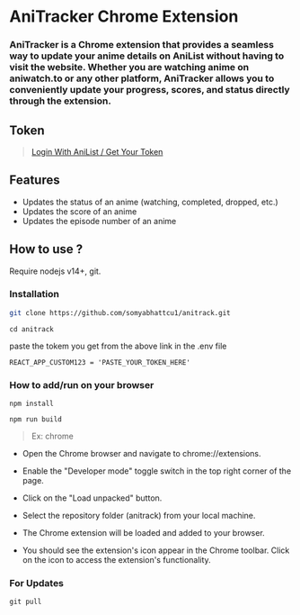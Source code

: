 # AniTracker Chrome Extension

### AniTracker is a Chrome extension that provides a seamless way to update your anime details on AniList without having to visit the website. Whether you are watching anime on aniwatch.to or any other platform, AniTracker allows you to conveniently update your progress, scores, and status directly through the extension.

## Token
> [Login With AniList / Get Your Token](https://anilist.co/api/v2/oauth/authorize?client_id={client_id}&response_type=token)


## Features

* Updates the status of an anime (watching, completed, dropped, etc.)
* Updates the score of an anime
* Updates the episode number of an anime


## How to use ?
Require nodejs v14+, git.

### Installation
```sh
git clone https://github.com/somyabhattcu1/anitrack.git
```
```
cd anitrack
```
paste the tokem you get from the above link in the .env file


```
REACT_APP_CUSTOM123 = 'PASTE_YOUR_TOKEN_HERE'
```

### How to add/run on your browser

```
npm install
```

```
npm run build
```

> Ex: chrome

- Open the Chrome browser and navigate to chrome://extensions.

- Enable the "Developer mode" toggle switch in the top right corner of the page.

- Click on the "Load unpacked" button.

- Select the repository folder (anitrack) from your local machine.

- The Chrome extension will be loaded and added to your browser.

- You should see the extension's icon appear in the Chrome toolbar. Click on the icon to access the extension's functionality.


### For Updates 
```
git pull
```








<!-- # Getting Started with Create React App

This project was bootstrapped with [Create React App](https://github.com/facebook/create-react-app).

## Available Scripts

In the project directory, you can run:

### `npm start`

Runs the app in the development mode.\
Open [http://localhost:3000](http://localhost:3000) to view it in your browser.

The page will reload when you make changes.\
You may also see any lint errors in the console.

### `npm test`

Launches the test runner in the interactive watch mode.\
See the section about [running tests](https://facebook.github.io/create-react-app/docs/running-tests) for more information.

### `npm run build`

Builds the app for production to the `build` folder.\
It correctly bundles React in production mode and optimizes the build for the best performance.

The build is minified and the filenames include the hashes.\
Your app is ready to be deployed!

See the section about [deployment](https://facebook.github.io/create-react-app/docs/deployment) for more information.

### `npm run eject`

**Note: this is a one-way operation. Once you `eject`, you can't go back!**

If you aren't satisfied with the build tool and configuration choices, you can `eject` at any time. This command will remove the single build dependency from your project.

Instead, it will copy all the configuration files and the transitive dependencies (webpack, Babel, ESLint, etc) right into your project so you have full control over them. All of the commands except `eject` will still work, but they will point to the copied scripts so you can tweak them. At this point you're on your own.

You don't have to ever use `eject`. The curated feature set is suitable for small and middle deployments, and you shouldn't feel obligated to use this feature. However we understand that this tool wouldn't be useful if you couldn't customize it when you are ready for it.

## Learn More

You can learn more in the [Create React App documentation](https://facebook.github.io/create-react-app/docs/getting-started).

To learn React, check out the [React documentation](https://reactjs.org/).

### Code Splitting

This section has moved here: [https://facebook.github.io/create-react-app/docs/code-splitting](https://facebook.github.io/create-react-app/docs/code-splitting)

### Analyzing the Bundle Size

This section has moved here: [https://facebook.github.io/create-react-app/docs/analyzing-the-bundle-size](https://facebook.github.io/create-react-app/docs/analyzing-the-bundle-size)

### Making a Progressive Web App

This section has moved here: [https://facebook.github.io/create-react-app/docs/making-a-progressive-web-app](https://facebook.github.io/create-react-app/docs/making-a-progressive-web-app)

### Advanced Configuration

This section has moved here: [https://facebook.github.io/create-react-app/docs/advanced-configuration](https://facebook.github.io/create-react-app/docs/advanced-configuration)

### Deployment

This section has moved here: [https://facebook.github.io/create-react-app/docs/deployment](https://facebook.github.io/create-react-app/docs/deployment)

### `npm run build` fails to minify

This section has moved here: [https://facebook.github.io/create-react-app/docs/troubleshooting#npm-run-build-fails-to-minify](https://facebook.github.io/create-react-app/docs/troubleshooting#npm-run-build-fails-to-minify) -->
